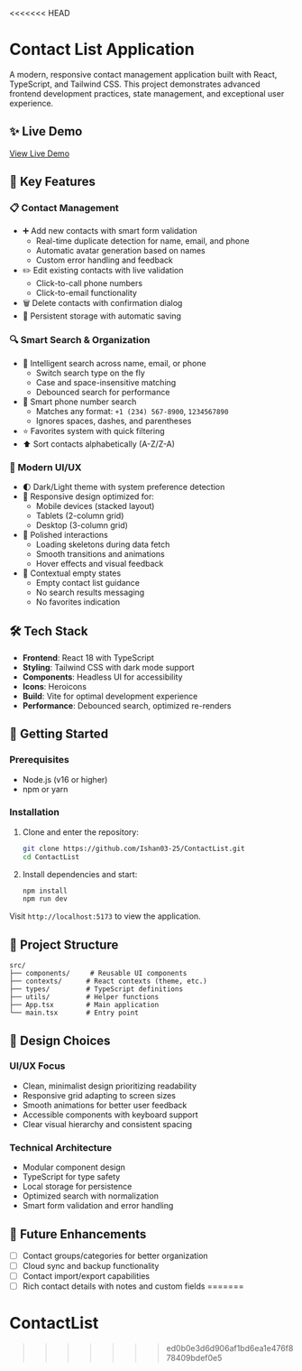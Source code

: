 <<<<<<< HEAD
# Contact List Application

A modern, responsive contact management application built with React, TypeScript, and Tailwind CSS. This project demonstrates advanced frontend development practices, state management, and exceptional user experience.

## ✨ Live Demo

[View Live Demo](https://contact-list-chi-hazel.vercel.app/)

## 🎯 Key Features

### 📋 Contact Management
- ➕ Add new contacts with smart form validation
  - Real-time duplicate detection for name, email, and phone
  - Automatic avatar generation based on names
  - Custom error handling and feedback
- ✏️ Edit existing contacts with live validation
  - Click-to-call phone numbers
  - Click-to-email functionality
- 🗑️ Delete contacts with confirmation dialog
- 💾 Persistent storage with automatic saving

### 🔍 Smart Search & Organization
- 🎯 Intelligent search across name, email, or phone
  - Switch search type on the fly
  - Case and space-insensitive matching
  - Debounced search for performance
- 📱 Smart phone number search
  - Matches any format: `+1 (234) 567-8900`, `1234567890`
  - Ignores spaces, dashes, and parentheses
- ⭐ Favorites system with quick filtering
- ⬆️ Sort contacts alphabetically (A-Z/Z-A)

### 🎨 Modern UI/UX
- 🌓 Dark/Light theme with system preference detection
- 📱 Responsive design optimized for:
  - Mobile devices (stacked layout)
  - Tablets (2-column grid)
  - Desktop (3-column grid)
- 💫 Polished interactions
  - Loading skeletons during data fetch
  - Smooth transitions and animations
  - Hover effects and visual feedback
- 📝 Contextual empty states
  - Empty contact list guidance
  - No search results messaging
  - No favorites indication

## 🛠️ Tech Stack

- **Frontend**: React 18 with TypeScript
- **Styling**: Tailwind CSS with dark mode support
- **Components**: Headless UI for accessibility
- **Icons**: Heroicons
- **Build**: Vite for optimal development experience
- **Performance**: Debounced search, optimized re-renders

## 🚀 Getting Started

### Prerequisites
- Node.js (v16 or higher)
- npm or yarn

### Installation
1. Clone and enter the repository:
   ```bash
   git clone https://github.com/Ishan03-25/ContactList.git
   cd ContactList
   ```

2. Install dependencies and start:
   ```bash
   npm install
   npm run dev
   ```

Visit `http://localhost:5173` to view the application.

## 📁 Project Structure

```
src/
├── components/     # Reusable UI components
├── contexts/      # React contexts (theme, etc.)
├── types/         # TypeScript definitions
├── utils/         # Helper functions
├── App.tsx        # Main application
└── main.tsx       # Entry point
```

## 🎨 Design Choices

### UI/UX Focus
- Clean, minimalist design prioritizing readability
- Responsive grid adapting to screen sizes
- Smooth animations for better user feedback
- Accessible components with keyboard support
- Clear visual hierarchy and consistent spacing

### Technical Architecture
- Modular component design
- TypeScript for type safety
- Local storage for persistence
- Optimized search with normalization
- Smart form validation and error handling

## 🚀 Future Enhancements

- [ ] Contact groups/categories for better organization
- [ ] Cloud sync and backup functionality
- [ ] Contact import/export capabilities
- [ ] Rich contact details with notes and custom fields
=======
# ContactList
>>>>>>> ed0b0e3d6d906af1bd6ea1e476f878409bdef0e5
